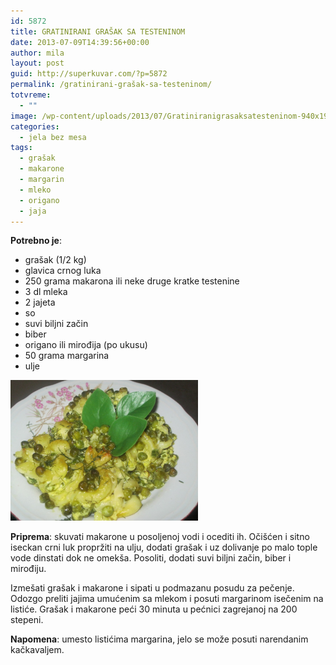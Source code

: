 ```yaml
---
id: 5872
title: GRATINIRANI GRAŠAK SA TESTENINOM
date: 2013-07-09T14:39:56+00:00
author: mila
layout: post
guid: http://superkuvar.com/?p=5872
permalink: /gratinirani-grašak-sa-testeninom/
totvreme:
  - ""
image: /wp-content/uploads/2013/07/Gratiniranigrasaksatesteninom-940x198.jpg
categories:
  - jela bez mesa
tags:
  - grašak
  - makarone
  - margarin
  - mleko
  - origano
  - jaja
---
```

**Potrebno je**:

  * grašak (1/2 kg)
  * glavica crnog luka
  * 250 grama makarona ili neke druge kratke testenine
  * 3 dl mleka
  * 2 jajeta
  * so
  * suvi biljni začin
  * biber
  * origano ili mirođija (po ukusu)
  * 50 grama margarina
  * ulje

<img class="alignnone size-medium wp-image-5873" src="/wp-content/uploads/2013/07/Gratiniranigrasaksatesteninom-1024x768.jpg" alt="Gratiniranigrasaksatesteninom" width="300" height="225" /> 

**Priprema**: skuvati makarone u posoljenoj vodi i ocediti ih. Očišćen i sitno iseckan crni luk propržiti na ulju, dodati grašak i uz dolivanje po malo tople vode dinstati dok ne omekša. Posoliti, dodati suvi biljni začin, biber i mirođiju.

Izmešati grašak i makarone i sipati u podmazanu posudu za pečenje. Odozgo preliti jajima umućenim sa mlekom i posuti margarinom isečenim na listiće. Grašak i makarone peći 30 minuta u pećnici zagrejanoj na 200 stepeni.

**Napomena**:   umesto listićima margarina, jelo se može posuti narendanim kačkavaljem.
